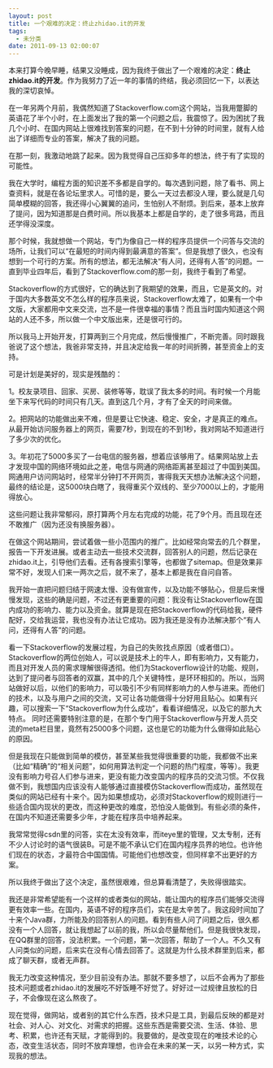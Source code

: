 ```yaml
---
layout: post
title: 一个艰难的决定：终止zhidao.it的开发
tags:
  - 未分类
date: 2011-09-13 02:00:07
---
```


本来打算今晚早睡，结果又没睡成，因为我终于做出了一个艰难的决定：**终止zhidao.it的开发**。作为我努力了近一年的事情的终结，我必须回忆一下，以表达我的深切哀悼。

在一年另两个月前，我偶然知道了Stackoverflow.com这个网站，当我用蹩脚的英语花了半个小时，在上面发出了我的第一个问题之后，我震惊了。因为困扰了我几个小时、在国内网站上很难找到答案的问题，在不到十分钟的时间里，就有人给出了详细而专业的答案，解决了我的问题。

在那一刻，我激动地跳了起来。因为我觉得自己压抑多年的想法，终于有了实现的可能性。

我在大学时，编程方面的知识差不多都是自学的。每次遇到问题，除了看书、网上查资料，就是在各论坛里求人。可惜的是，要么一天过去都没人理，要么就是几句简单模糊的回答，我还得小心翼翼的追问，生怕别人不耐烦。到后来，基本上放弃了提问，因为知道那是白费时间。所以我基本上都是自学的，走了很多弯路，而且还学得没深度。

那个时候，我就想做一个网站，专门为像自己一样的程序员提供一个问答与交流的场所，让我们可以“在最短的时间内得到最满意的答案”。但是我想了很久，也没有想到一个可行的方案。所有的想法，都无法解决“有人问，还得有人答”的问题。一直到毕业四年后，看到了Stackoverflow.com的那一刻，我终于看到了希望。

Stackoverflow的方式很好，它的确达到了我期望的效果，而且，它是英文的。对于国内大多数英文不怎么样的程序员来说，Stackoverflow太难了，如果有一个中文版，大家都用中文来交流，岂不是一件很幸福的事情？而且当时国内知道这个网站的人还不多，所以做一个中文版出来，还是很可行的。

所以我马上开始开发，打算两到三个月完成，然后慢慢推广，不断完善。同时跟我爸说了这个想法，我爸非常支持，并且决定给我一年的时间折腾，甚至资金上的支持。

可是计划是美好的，现实是残酷的：

1。校友录项目、回家、买房、装修等等，耽误了我太多的时间。有时候一个月能坐下来写代码的时间只有几天。直到这几个月，才有了全天的时间来做。

2。把网站的功能做出来不难，但是要让它快速、稳定、安全，才是真正的难点。从最开始访问服务器上的网页，需要7秒，到现在的不到1秒，我对网站不知道进行了多少次的优化。

3。年初花了5000多买了一台电信的服务器，想着应该够用了。结果网站放上去才发现中国的网络环境如此之差，电信与网通的网络距离甚至超过了中国到美国。网通用户访问网站时，经常半分钟打不开网页，害得我天天想办法解决这个问题，最终的结论是，这5000块白瞎了，我得重买个双线的、至少7000以上的，才能用得放心。

这些问题让我非常郁闷，原打算两个月左右完成的功能，花了9个月。而且现在还不敢推广（因为还没有换服务器）。

在做这个网站期间，尝试着做一些小范围内的推广。比如经常向常去的几个群里，报告一下开发进展。或者主动去一些技术交流群，回答别人的问题，然后记录在zhidao.it上，引导他们去看。还有各搜索引擎等，也都做了sitemap。但是效果非常不好，发现人们来一两次之后，就不来了，基本上都是我在自问自答。

我开始一直把问题归结于网速太慢、没有做宣传，以及功能不够贴心，但是后来慢慢发现，这些的确是问题，不过还有更重要的问题：我没有让Stackoverflow在国内成功的影响力、能力以及资金。就算是现在把Stackoverflow的代码给我，硬件配好，交给我运营，我也没有办法让它成功。因为我还是没有办法解决那个“有人问，还得有人答”的问题。

看一下Stackoverflow的发展过程，为自己的失败找点原因（或者借口）。Stackoverflow的两位创始人，可以说是技术上的牛人，即有影响力，又有能力，而且对开发人员的需求理解很得透彻。他们为Stackoverflow设计的功能、规则，达到了提问者与回答者的双赢，其中的几个关键特性，是环环相扣的。所以，当网站做好以后，以他们的影响力，可以吸引不少有同样影响力的人参与进来。而他们的技术，以及与用户之间的交流，又可让各功能做得十分好用且贴心。如果有兴趣，可以搜索一下“Stackoverflow为什么成功”，看看详细情况，以及它的那九大特点。 同时还需要特别注意的是，在那个专门用于Stackoverflow与开发人员交流的meta栏目里，竟然有25000多个问题，这也是它的功能为什么做得如此贴心的原因。

但是我现在只能做到简单的模仿，甚至某些我觉得很重要的功能，我都做不出来（比如“精确”的“相关问题”，如何用算法判定一个问题的热门程度，等等）。我更没有影响力号召人们参与进来，更没有能力改变国内的程序员的交流习惯。不仅我做不到，我想国内应该没有人能够通过直接模仿Stackoverflow而成功，虽然现在类似的网站已经有十来个。因为如果想成功，必须对Stackoverflow的规则进行一些适合国内现状的更改，而这种更改的难度，恐怕没人能做到。有些必须的条件，在国内不知道还需要多少年，才能在程序员中培养起来。

我常常觉得csdn里的问答，实在太没有效率，而iteye里的管理，又太专制，还有不少人讨论时的语气很装B。可是不能不承认它们在国内程序员界的地位。也许他们现在的状态，才最符合中国国情。可能他们也想改变，但同样拿不出更好的方案。

所以我终于做出了这个决定，虽然很艰难，但总算看清楚了，失败得很踏实。

我还是非常希望能有一个这样的或者类似的网站，能让国内的程序员们能够交流得更有效率一些。在国内，英语不好的程序员们，实在是太辛苦了。我这段时间加了十来个Java群，力所能及的回答别人的问题。看到有些人问了问题之后，很久都没有一个人回答，就让我想起了以前的我，所以会尽量帮他们。但是我很快发现，在QQ群里的回答，没法积累。一个问题，第一次回答，帮助了一个人。不久又有人问类似的问题，后来实在没有心情去回答了。这就是为什么技术群里到后来，都成了聊天群，或者无声群。

我无力改变这种情况，至少目前没有办法。那就不要多想了，以后不会再为了那些技术问题或者zhidao.it的发展吃不好饭睡不好觉了。好好过一过规律且放松的日子，不会像现在这么熬夜了。

现在觉得，做网站，或者别的其它什么东西，技术只是工具，到最后反映的都是对社会、对人心、对文化、对需求的把握。这些东西是需要交流、生活、体验、思考、积累，也许还有天赋，才能得到的。我要做的，是改变现在的唯技术论的心态，改变生活状态，同时不放弃理想，也许会在未来的某一天，以另一种方式，实现我的想法。
